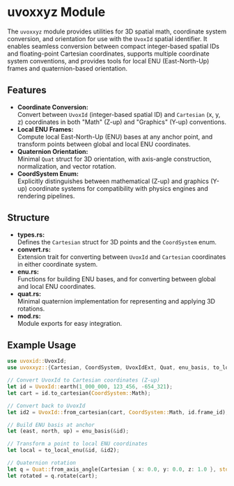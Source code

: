# uvoxxyz Module

The `uvoxxyz` module provides utilities for 3D spatial math, coordinate system conversion, and orientation for use with the `UvoxId` spatial identifier. It enables seamless conversion between compact integer-based spatial IDs and floating-point Cartesian coordinates, supports multiple coordinate system conventions, and provides tools for local ENU (East-North-Up) frames and quaternion-based orientation.

## Features

- **Coordinate Conversion:**  
  Convert between `UvoxId` (integer-based spatial ID) and `Cartesian` (x, y, z) coordinates in both "Math" (Z-up) and "Graphics" (Y-up) conventions.
- **Local ENU Frames:**  
  Compute local East-North-Up (ENU) bases at any anchor point, and transform points between global and local ENU coordinates.
- **Quaternion Orientation:**  
  Minimal `Quat` struct for 3D orientation, with axis-angle construction, normalization, and vector rotation.
- **CoordSystem Enum:**  
  Explicitly distinguishes between mathematical (Z-up) and graphics (Y-up) coordinate systems for compatibility with physics engines and rendering pipelines.

## Structure

- **types.rs:**  
  Defines the `Cartesian` struct for 3D points and the `CoordSystem` enum.
- **convert.rs:**  
  Extension trait for converting between `UvoxId` and `Cartesian` coordinates in either coordinate system.
- **enu.rs:**  
  Functions for building ENU bases, and for converting between global and local ENU coordinates.
- **quat.rs:**  
  Minimal quaternion implementation for representing and applying 3D rotations.
- **mod.rs:**  
  Module exports for easy integration.

## Example Usage

```rust
use uvoxid::UvoxId;
use uvoxxyz::{Cartesian, CoordSystem, UvoxIdExt, Quat, enu_basis, to_local_enu, from_local_enu};

// Convert UvoxId to Cartesian coordinates (Z-up)
let id = UvoxId::earth(1_000_000, 123_456, -654_321);
let cart = id.to_cartesian(CoordSystem::Math);

// Convert back to UvoxId
let id2 = UvoxId::from_cartesian(cart, CoordSystem::Math, id.frame_id);

// Build ENU basis at anchor
let (east, north, up) = enu_basis(&id);

// Transform a point to local ENU coordinates
let local = to_local_enu(&id, &id2);

// Quaternion rotation
let q = Quat::from_axis_angle(Cartesian { x: 0.0, y: 0.0, z: 1.0 }, std::f64::consts::PI / 2.0);
let rotated = q.rotate(cart);